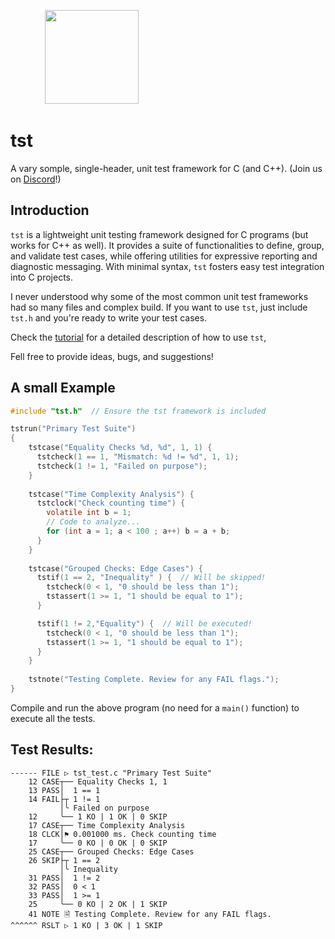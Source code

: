 &nbsp;&nbsp;&nbsp;&nbsp;&nbsp;&nbsp;&nbsp;&nbsp;&nbsp;&nbsp;&nbsp;&nbsp;&nbsp;
<img height="150" src="https://github.com/rdentato/tst/assets/48629/248f5856-13bd-4e35-8d9f-0b74a0ecb010"> <br/>
# tst
A vary somple, single-header, unit test framework for C (and C++). (Join us on [Discord](https://discord.gg/BqsZjDaUxg)!)

## Introduction
`tst` is a lightweight unit testing framework designed for C programs (but works for C++ as well). 
It provides a suite of functionalities to define, group, and validate test cases, while offering utilities
for expressive reporting and diagnostic messaging. With minimal syntax, `tst` fosters easy test integration into C projects.

I never understood why some of the most common unit test frameworks had so many files and complex build.
If you want to use `tst`, just include `tst.h` and you're ready to write your test cases.

Check the [tutorial](#tutorial/tutorial.md) for a detailed description of how to use `tst`,

Fell free to provide ideas, bugs, and suggestions!

## A small Example
```c
#include "tst.h"  // Ensure the tst framework is included

tstrun("Primary Test Suite")
{    
    tstcase("Equality Checks %d, %d", 1, 1) {
      tstcheck(1 == 1, "Mismatch: %d != %d", 1, 1);
      tstcheck(1 != 1, "Failed on purpose");
    }
    
    tstcase("Time Complexity Analysis") {
      tstclock("Check counting time") {
        volatile int b = 1;
        // Code to analyze...
        for (int a = 1; a < 100 ; a++) b = a + b;
      }
    }
    
    tstcase("Grouped Checks: Edge Cases") {
      tstif(1 == 2, "Inequality" ) {  // Will be skipped!
        tstcheck(0 < 1, "0 should be less than 1");
        tstassert(1 >= 1, "1 should be equal to 1");
      }

      tstif(1 != 2,"Equality") {  // Will be executed!
        tstcheck(0 < 1, "0 should be less than 1");
        tstassert(1 >= 1, "1 should be equal to 1");
      }
    }
    
    tstnote("Testing Complete. Review for any FAIL flags.");
}
```

Compile and run the above program (no need for a `main()` function)
to execute all the tests.

## Test Results:
```
------ FILE ▷ tst_test.c "Primary Test Suite"
    12 CASE┬── Equality Checks 1, 1
    13 PASS│  1 == 1
    14 FAIL├┬ 1 != 1
           │╰ Failed on purpose
    12     ╰── 1 KO | 1 OK | 0 SKIP
    17 CASE┬── Time Complexity Analysis
    18 CLCK│⚑ 0.001000 ms. Check counting time
    17     ╰── 0 KO | 0 OK | 0 SKIP
    25 CASE┬── Grouped Checks: Edge Cases
    26 SKIP├┬ 1 == 2
           │╰ Inequality
    31 PASS│  1 != 2
    32 PASS│  0 < 1
    33 PASS│  1 >= 1
    25     ╰── 0 KO | 2 OK | 1 SKIP
    41 NOTE 🗎 Testing Complete. Review for any FAIL flags.
^^^^^^ RSLT ▷ 1 KO | 3 OK | 1 SKIP
```

